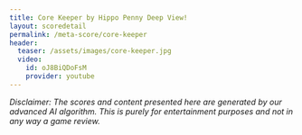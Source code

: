```yaml
---
title: Core Keeper by Hippo Penny Deep View!
layout: scoredetail
permalink: /meta-score/core-keeper
header:
  teaser: /assets/images/core-keeper.jpg
  video:
    id: oJ8BiQDoFsM
    provider: youtube
---
```

*Disclaimer: The scores and content presented here are generated by our advanced AI algorithm. This is purely for entertainment purposes and not in any way a game review.*

